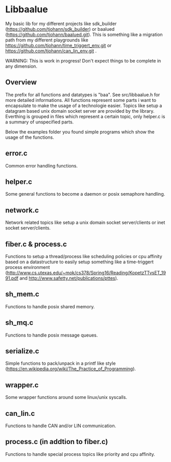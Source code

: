 Libbaalue
=========

My basic lib for my different projects like sdk_builder (https://github.com/tjohann/sdk_builder) or baalued (https://github.com/tjohann/baalued.git). This is something like a migration path from my different playgrounds like https://github.com/tjohann/time_triggert_env.git or https://github.com/tjohann/can_lin_env.git .

WARNING: This is work in progress! Don't expect things to be complete in any dimension.


Overview
--------

The prefix for all functions and datatypes is "baa". See src/libbaalue.h for more detailed informations. All functions represent some parts i want to encapsulate to make the usage of a technologie easier. Topics like setup a datagram based unix domain socket server are provided by the library. Everthing is grouped in files which represent a certain topic, only helper.c is a summary of unspecified parts.

Below the examples folder you found simple programs which show the usage of the functions.


error.c
-------

Common error handling functions.


helper.c
--------

Some general functions to become a daemon or posix semaphore handling.


network.c
---------

Network related topics like setup a unix domain socket server/clients or inet socket server/clients.


fiber.c & process.c
-------------------

Functions to setup a thread/process like scheduling policies or cpu affinity based on a datastructure to easily setup something like a time-triggert process environment (http://www.cs.utexas.edu/~mok/cs378/Spring16/Reading/KopetzTTvsET_1991.pdf and http://www.safetty.net/publications/pttes).


sh_mem.c
--------

Functions to handle posix shared memory.


sh_mq.c
-------

Functions to handle posix message queues.


serialize.c
-----------

Simple functions to pack/unpack in a printf like style (https://en.wikipedia.org/wiki/The_Practice_of_Programming).


wrapper.c
---------

Some wrapper functions around some linux/unix syscalls.


can_lin.c
---------

Functions to handle CAN and/or LIN communication.


process.c (in addtion to fiber.c)
---------------------------------

Functions to handle special process topics like priority and cpu affinity.
